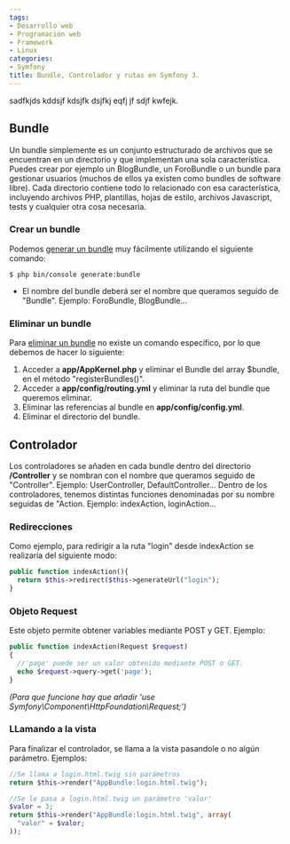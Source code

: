 ```yaml
---
tags:
- Desarrollo web
- Programación web
- Framework
- Linux
categories:
- Symfony
title: Bundle, Controlador y rutas en Symfony 3.
---
```


sadfkjds kddsjf kdsjfk dsjfkj eqfj jf sdjf kwfejk.

## Bundle

Un bundle simplemente es un conjunto estructurado de archivos que se encuentran en un directorio y que implementan una sola característica. Puedes crear por ejemplo un BlogBundle, un ForoBundle o un bundle para gestionar usuarios (muchos de ellos ya existen como bundles de software libre). Cada directorio contiene todo lo relacionado con esa característica, incluyendo archivos PHP, plantillas, hojas de estilo, archivos Javascript, tests y cualquier otra cosa necesaria.

### Crear un bundle

Podemos [generar un bundle](https://symfony.com/doc/current/bundles.html#creating-a-bundle) muy fácilmente utilizando el siguiente comando:

``` shell
$ php bin/console generate:bundle
```
* El nombre del bundle deberá ser el nombre que queramos seguido de "Bundle". Ejemplo: ForoBundle, BlogBundle...

### Eliminar un bundle

Para [eliminar un bundle](http://symfony.com/doc/current/bundles/remove.html) no existe un comando específico, por lo que debemos de hacer lo siguiente:

1. Acceder a **app/AppKernel.php** y eliminar el Bundle del array $bundle, en el método "registerBundles()".
2. Acceder a **app/config/routing.yml** y eliminar la ruta del bundle que queremos eliminar.
3. Eliminar las referencias al bundle en **app/config/config.yml**.
4. Eliminar el directorio del bundle.

## Controlador

Los controladores se añaden en cada bundle dentro del directorio **/Controller** y se nombran con el nombre que queramos seguido de "Controller". Ejemplo: UserController, DefaultController... Dentro de los controladores, tenemos distintas funciones denominadas por su nombre seguidas de "Action. Ejemplo: indexAction, loginAction...

### Redirecciones

Como ejemplo, para redirigir a la ruta "login" desde indexAction se realizaría del siguiente modo:

```php
public function indexAction(){
  return $this->redirect($this->generateUrl("login");
}
```

### Objeto Request

Este objeto permite obtener variables mediante POST y GET. Ejemplo:

```php
public function indexAction(Request $request)
{
  //'page' puede ser un valor obtenido mediante POST o GET.
  echo $request->query->get('page');
}
```

*(Para que funcione hay que añadir 'use Symfony\Component\HttpFoundation\Request;')*

### LLamando a la vista

Para finalizar el controlador, se llama a la vista pasandole o no algún parámetro. Ejemplos:

``` php
//Se llama a login.html.twig sin parámetros
return $this->render("AppBundle:login.html.twig");

//Se le pasa a login.html.twig un parámetro 'valor'
$valor = 3;
return $this->render("AppBundle:login.html.twig", array(
  "valor" = $valor;
));
```


